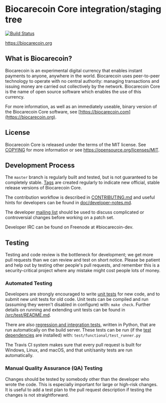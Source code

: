 Biocarecoin Core integration/staging tree
=====================================

[![Build Status](https://travis-ci.org/biocarecoin-project/biocarecoin.svg?branch=master)](https://travis-ci.org/biocarecoin-project/biocarecoin)

https://biocarecoin.org

What is Biocarecoin?
----------------

Biocarecoin is an experimental digital currency that enables instant payments to
anyone, anywhere in the world. Biocarecoin uses peer-to-peer technology to operate
with no central authority: managing transactions and issuing money are carried
out collectively by the network. Biocarecoin Core is the name of open source
software which enables the use of this currency.

For more information, as well as an immediately useable, binary version of
the Biocarecoin Core software, see [https://biocarecoin.com](https://biocarecoin.org).

License
-------

Biocarecoin Core is released under the terms of the MIT license. See [COPYING](COPYING) for more
information or see https://opensource.org/licenses/MIT.

Development Process
-------------------

The `master` branch is regularly built and tested, but is not guaranteed to be
completely stable. [Tags](https://github.com/biocarecoin-project/biocarecoin/tags) are created
regularly to indicate new official, stable release versions of Biocarecoin Core.

The contribution workflow is described in [CONTRIBUTING.md](CONTRIBUTING.md)
and useful hints for developers can be found in [doc/developer-notes.md](doc/developer-notes.md).

The developer [mailing list](https://groups.google.com/forum/#!forum/biocarecoin-dev)
should be used to discuss complicated or controversial changes before working
on a patch set.

Developer IRC can be found on Freenode at #biocarecoin-dev.

Testing
-------

Testing and code review is the bottleneck for development; we get more pull
requests than we can review and test on short notice. Please be patient and help out by testing
other people's pull requests, and remember this is a security-critical project where any mistake might cost people
lots of money.

### Automated Testing

Developers are strongly encouraged to write [unit tests](src/test/README.md) for new code, and to
submit new unit tests for old code. Unit tests can be compiled and run
(assuming they weren't disabled in configure) with: `make check`. Further details on running
and extending unit tests can be found in [/src/test/README.md](/src/test/README.md).

There are also [regression and integration tests](/test), written
in Python, that are run automatically on the build server.
These tests can be run (if the [test dependencies](/test) are installed) with: `test/functional/test_runner.py`

The Travis CI system makes sure that every pull request is built for Windows, Linux, and macOS, and that unit/sanity tests are run automatically.

### Manual Quality Assurance (QA) Testing

Changes should be tested by somebody other than the developer who wrote the
code. This is especially important for large or high-risk changes. It is useful
to add a test plan to the pull request description if testing the changes is
not straightforward.
